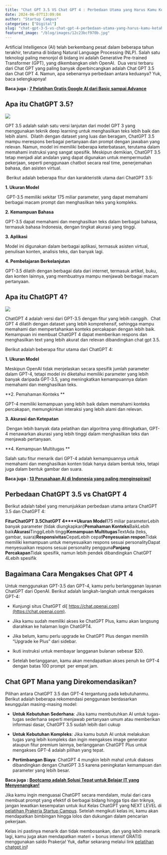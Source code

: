 ```yaml
---
title: "Chat GPT 3.5 VS Chat GPT 4 : Perbedaan Utama yang Harus Kamu Ketahui di Tahun 2024"
date: 2024-06-07T13:09:04
author: "Startup Campus"
categories: ["Digital"]
slug: "chat-gpt-3-5-vs-chat-gpt-4-perbedaan-utama-yang-harus-kamu-ketahui-di-tahun-2024"
featured_image: "/blog/images/12c23bcf970b.jpg"
---
```


Artificial Intelligence (AI) telah berkembang pesat dalam beberapa tahun terakhir, terutama di bidang Natural Language Processing (NLP). Salah satu teknologi paling menonjol di bidang ini adalah Generative Pre-trained Transformer (GPT), yang dikembangkan oleh OpenAI.  Dua versi terbaru dari Chat GPT yang paling banyak diperbincangkan adalah Chat GPT 3.5 dan Chat GPT 4. Namun, apa sebenarnya perbedaan antara keduanya? Yuk, baca selengkapnya!

**Baca juga : [7 Pelatihan Gratis Google AI dari Basic sampai Advance](https://startupcampus.id/blog/7-pelatihan-gratis-google-ai-dari-basic-sampai-advance/)**

## **Apa itu ChatGPT 3.5?**

![](https://lh7-us.googleusercontent.com/docsz/AD_4nXdf9rpdJN0ntq1KGk5RhzMdoe_pr5o-s3vLKxcgCbZ7VM0Hcom_A2ct6nB8opB641E9_9DXhlnZIPJPruviVKlVNXxRk3GZqBxzZbJ2GctTqOMSyUgHGTeADKw1rfHCz8MYLPwwTGDEQGI1iml_RL3ZNtU?key=IP2Fn22xmpGx02AF63PbLg)

GPT 3.5 adalah salah satu versi lanjutan dari model GPT 3 yang menggunakan teknik deep learning untuk menghasilkan teks lebih baik dan lebih alami.  Dilatih dengan dataset yang luas dan beragam, ChatGPT 3.5 mampu merespons berbagai pertanyaan dan prompt dengan jawaban yang relevan. Namun, model ini memiliki beberapa keterbatasan, terutama dalam memahami instruksi yang sangat spesifik. Meskipun demikian, ChatGPT 3.5 tetap menjadi alat andalan yang dapat digunakan untuk mempermudah pekerjaan, seperti penggunaan chatbot secara real time, penerjemahan bahasa, dan asisten virtual.

 Berikut adalah beberapa fitur dan karakteristik utama dari ChatGPT 3.5:

**1. Ukuran Model**

 GPT-3.5 memiliki sekitar 175 miliar parameter, yang dapat memahami berbagai macam prompt dan menghasilkan teks yang kompleks.

**2. Kemampuan Bahasa**

GPT-3.5 dapat memahami dan menghasilkan teks dalam berbagai bahasa, termasuk bahasa Indonesia, dengan tingkat akurasi yang tinggi.

**3. Aplikasi**

Model ini digunakan dalam berbagai aplikasi, termasuk asisten virtual, penulisan konten, analisis teks, dan banyak lagi.

**4. Pembelajaran Berkelanjutan** 

GPT-3.5 dilatih dengan berbagai data dari internet, termasuk artikel, buku, dan konten lainnya, yang membuatnya mampu menjawab berbagai macam pertanyaan. 

## **Apa itu ChatGPT 4?**

![](https://lh7-us.googleusercontent.com/docsz/AD_4nXf2pVXyQ2trgUOSSRipsmApG7xClgOnmD05sqqtlkxLLazZObnxuO6k2F-WQpc0RAxHDB8eFAW7giQfFMzcyh_NGdtkuriP5NB2D8iJlucY6n4MAlR3yG2Fg0WcFKP6XljsElke4BCyLsqUHhkY5TdVHg8?key=IP2Fn22xmpGx02AF63PbLg)

ChatGPT 4 adalah versi dari GPT-3.5 dengan fitur yang lebih canggih.  Chat GPT 4 dilatih dengan dataset yang lebih komprehensif, sehingga mampu memahami dan mempertahankan konteks percakapan dengan lebih baik. Kemampuan ini membuat ChatGPT 4 dapat memberikan respons dan menghasilkan text yang lebih akurat dan relevan dibandingkan chat gpt 3.5. 

Berikut adalah beberapa fitur utama dari ChatGPT 4:

**1. Ukuran Model**

Meskipun OpenAI tidak menjelaskan secara spesifik jumlah parameter dalam GPT-4, tetapi model ini diketahui memiliki parameter yang lebih banyak daripada GPT-3.5, yang meningkatkan kemampuannya dalam memahami dan menghasilkan teks.

**2. Pemahaman Konteks **

GPT-4 memiliki kemampuan yang lebih baik dalam memahami konteks percakapan, memungkinkan interaksi yang lebih alami dan relevan.

**3. Akurasi dan Ketepatan**

 Dengan lebih banyak data pelatihan dan algoritma yang ditingkatkan, GPT-4 menawarkan akurasi yang lebih tinggi dalam menghasilkan teks dan menjawab pertanyaan.

**4. Kemampuan Multitugas **

Salah satu fitur menarik dari GPT-4 adalah kemampuannya untuk memahami dan menghasilkan konten tidak hanya dalam bentuk teks, tetapi juga dalam bentuk gambar dan suara.

**Baca juga : [13 Perusahaan AI di Indonesia yang paling menginspirasi!](https://startupcampus.id/blog/13-perusahaan-ai-di-indonesia-yang-paling-menginspirasi/)**

## **Perbedaan ChatGPT 3.5 vs ChatGPT 4**

Berikut adalah tabel yang menunjukkan perbedaan utama antara ChatGPT 3.5 dan ChatGPT 4:

**Fitur****ChatGPT 3.5****ChatGPT 4****Ukuran Model**175 miliar parameterLebih banyak parameter (tidak diungkapkan)**Pemahaman Konteks**BaikLebih baik**Akurasi**TinggiLebih tinggi**Kemampuan Multitugas**TextAda (teks, gambar, suara)**Responsivitas**CepatLebih cepat**Penyesuaian respon**Tidak memiliki kemampuan untuk menyesuaikan respons sesuai personalityDapat menyesuaikan respons sesuai personality pengguna**Panjang Percakapan**Tidak spesifik, namun lebih pendek dibandingkan ChatGPT 4Lebih spesifik

## **Bagaimana Cara Mengakses Chat GPT 4**

Untuk menggunakan GPT-3.5 dan GPT-4, kamu perlu berlangganan layanan ChatGPT dari OpenAI. Berikut adalah langkah-langkah untuk mengakses GPT-4:

- Kunjungi situs ChatGPT di[ https://chat.openai.com](https://chat.openai.com).

- Jika kamu sudah memiliki akses ke ChatGPT Plus, kamu akan langsung diarahkan ke halaman login ChatGPT4.

- Jika belum, kamu perlu upgrade ke ChatGPT Plus dengan memilih “Upgrade ke Plus” dari sidebar.

- Ikuti instruksi untuk membayar langganan bulanan sebesar $20.

- Setelah berlangganan, kamu akan mendapatkan akses penuh ke GPT-4 dengan batas 100 prompt  per empat jam.

## **Chat GPT Mana yang Direkomendasikan?**

Pilihan antara ChatGPT 3.5 dan GPT-4 tergantung pada kebutuhanmu. Berikut adalah beberapa rekomendasi penggunaan berdasarkan keunggulan masing-masing model:

- **Untuk Kebutuhan Sederhana**: Jika kamu membutuhkan AI untuk tugas-tugas sederhana seperti menjawab pertanyaan umum atau memberikan informasi dasar, ChatGPT 3.5 sudah lebih dari cukup

- **Untuk Kebutuhan Kompleks**: Jika kamu butuh AI untuk melakukan tugas yang lebih kompleks dan ingin mengakses image generator ataupun fitur premium lainnya, berlangganan ChatGPT Plus untuk mengakses GPT-4 adalah pilihan yang tepat.

- **Pertimbangan Biaya**: ChatGPT 4 mungkin lebih mahal untuk diakses dibandingkan dengan ChatGPT 3.5 karena peningkatan kemampuan dan parameter yang lebih besar. 

**Baca juga : [Bootcamp adalah Solusi Tepat untuk Belajar IT yang Menyenangkan!](https://startupcampus.id/blog/bootcamp-adalah-solusi-tepat-untuk-belajar-it-yang-menyenangkan/)**

Jika kamu ingin menguasai ChatGPT secara mendalam, mulai dari cara membuat prompt yang efektif di berbagai bidang hingga tips dan triknya, jangan lewatkan kesempatan untuk ikut Kelas ChatGPT yang NEXT LEVEL di [pelatihan Prakerja Startup Campus](https://startupcampus.id/prakerja). Setelah mengikuti kelas ini, kamu akan mendapatkan bimbingan hingga lolos dan dukungan dalam pencarian pekerjaan.

Kelas ini pastinya menarik dan tidak membosankan, dan yang lebih menarik lagi, kamu juga akan mendapatkan materi + bonus intensif GRATIS menggunakan saldo Prakerja! Yuk, daftar sekarang melalui link [pelatihan chatgpt ini](https://startupcampus.id/prakerja/chatgpt)!
